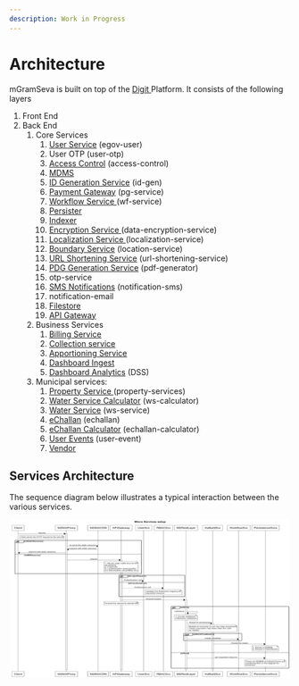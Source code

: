 ```yaml
---
description: Work in Progress
---
```


# Architecture

mGramSeva is built on top of the [Digit ](https://docs.digit.org/)Platform. It consists of the following layers

1. Front End
2. Back End
   1. Core Services
      1. [User Service](https://docs.digit.org/configuration/configure-digit/services-overview/core-services/user-services) \(egov-user\)
      2. User OTP \(user-otp\)
      3. [Access Control](https://docs.digit.org/configuration/configure-digit/services-overview/core-services/access-control-services) \(access-control\)
      4. [MDMS](https://docs.digit.org/configuration/configure-digit/services-overview/core-services/mdms-services)
      5. [ID Generation Service](https://digit-discuss.atlassian.net/wiki/spaces/EPE/pages/37060616/ID-Generation-Service) \(id-gen\)
      6. [Payment Gateway](https://docs.digit.org/configuration/configure-digit/services-overview/core-services/payment-gateway-services) \(pg-service\)
      7. [Workflow Service ](https://docs.digit.org/configuration/configure-digit/services-overview/core-services/workflow-services)\(wf-service\)
      8. [Persister](https://digit-discuss.atlassian.net/wiki/spaces/EPE/pages/37322761/Persister-Service)
      9. [Indexer](https://docs.digit.org/configuration/configure-digit/services-overview/core-services/indexer-service)
      10. [Encryption Service ](https://digit-discuss.atlassian.net/wiki/spaces/EPE/pages/5832708/Encryption+Service)\(data-encryption-service\)
      11. [Localization Service ](https://digit-discuss.atlassian.net/wiki/spaces/EPE/pages/336920792/eGov-Localisation)\(localization-service\)
      12. [Boundary Service](https://docs.digit.org/configuration/configure-digit/services-overview/core-services/location-services) \(location-service\)
      13. [URL Shortening Service](https://docs.digit.org/configuration/configure-digit/services-overview/core-services/url-shortening-service) \(url-shortening-service\)
      14. [PDG Generation Service](https://docs.digit.org/configuration/configure-digit/services-overview/core-services/pdf-generation-services) \(pdf-generator\)
      15. otp-service
      16. [SMS Notifications](https://digit-discuss.atlassian.net/wiki/spaces/EPE/pages/224919569/egov-notification-sms) \(notification-sms\)
      17. notification-email
      18. [Filestore](https://digit-discuss.atlassian.net/wiki/spaces/EPE/pages/37060620/File-Store-Service)
      19. [API Gateway](https://digit-discuss.atlassian.net/wiki/spaces/EPE/pages/36700192/API-Gateway)
   2. Business Services
      1. [Billing Service](https://docs.digit.org/configuration/configure-digit/services-overview/business-services/billing-service)
      2. [Collection service](https://docs.digit.org/configuration/configure-digit/services-overview/business-services/collection-service/collection-service-v2)
      3. [Apportioning Service](https://docs.digit.org/configuration/configure-digit/services-overview/business-services/appropriation-service)
      4. [Dashboard Ingest](https://docs.digit.org/configuration/configure-digit/services-overview/business-services/dss-technical-documentation)
      5. [Dashboard Analytics](https://docs.digit.org/configuration/configure-digit/services-overview/business-services/dashboard-analytics-backend) \(DSS\)
   3. Municipal services:
      1. [Property Service ](https://docs.digit.org/product/modules/property-tax/property-tax-service)\(property-services\)
      2. [Water Service Calculator](https://docs.digit.org/product/modules/water-and-sewerage/water-services/water-calculator-service) \(ws-calculator\)
      3. [Water Service](https://docs.digit.org/product/modules/water-and-sewerage/water-services) \(ws-service\)
      4. [eChallan](https://docs.digit.org/product/modules/e-challan-service) \(echallan\)
      5. [eChallan Calculator](https://docs.digit.org/product/modules/e-challan-service/echallan-calculator-services) \(echallan-calculator\)
      6. [User Events](https://digit-discuss.atlassian.net/wiki/spaces/EPE/pages/231407688/egov-user-events) \(user-event\)
      7. [Vendor](https://docs.digit.org/product/modules/faecal-sludge-management-fsm/fsm-service-configuration/fsm-vendor-registry-v1.0)

## Services Architecture

The sequence diagram below illustrates a typical interaction between the various services.

![Sample sequence diagram for a typical flow of digit Microservices](../../../.gitbook/assets/digit_sequence_diagram%20%281%29.png)



